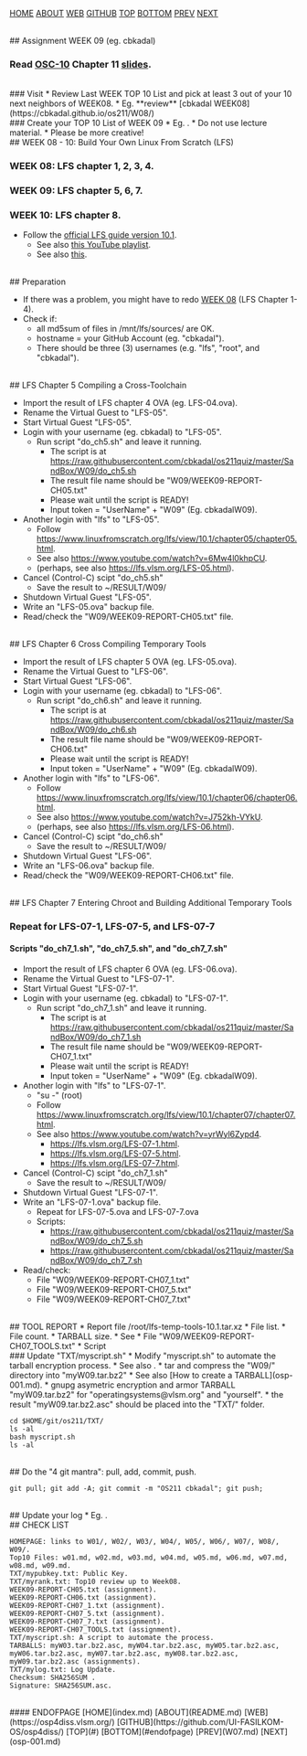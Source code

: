 ---
---

[HOME](index.md)
[ABOUT](README.md)
[WEB](https://osp4diss.vlsm.org/)
[GITHUB](https://github.com/UI-FASILKOM-OS/osp4diss/)
[TOP](#)
[BOTTOM](#endofpage)
[PREV](W07.md)
[NEXT](osp-001.md)

<br>
## Assignment WEEK 09 (eg. cbkadal) 

### Read [OSC-10](https://www.os-book.com/OS10/) Chapter 11 [slides](https://www.os-book.com/OS10/slide-dir/).

<br>
### Visit <https://os.vlsm.org/GitHubPages/>
* Review Last WEEK TOP 10 List and pick at least 3 out of your 10 next neighbors of WEEK08.
* Eg. **review** [cbkadal WEEK08](https://cbkadal.github.io/os211/W08/)

<br>
### Create your TOP 10 List of WEEK 09
* Eg. <https://cbkadal.github.io/os211/W09/>.
* Do not use lecture material.
* Please be more creative!

<br>
## WEEK 08 - 10: Build Your Own Linux From Scratch (LFS)

### WEEK 08: LFS chapter 1, 2, 3, 4.

### WEEK 09: LFS chapter 5, 6, 7.

### WEEK 10: LFS chapter 8.

* Follow the [official LFS guide version 10.1](https://www.linuxfromscratch.org/lfs/view/10.1/).
  * See also [this YouTube playlist](https://www.youtube.com/playlist?list=PLyc5xVO2uDsAlIkKBIGauDQ6LejoQovyL).
  * See also [this](https://lfs.vlsm.org/).

<br>
## Preparation

* If there was a problem, you might have to redo [WEEK 08](W08.md) (LFS Chapter 1-4).
* Check if:
  * all md5sum of files in /mnt/lfs/sources/ are OK.
  * hostname = your GitHub Account (eg. "cbkadal").
  * There should be three (3) usernames (e.g. "lfs", "root", and "cbkadal").

<br>
## LFS Chapter 5 Compiling a Cross-Toolchain

* Import the result of LFS chapter 4 OVA (eg. LFS-04.ova).
* Rename the Virtual Guest to "LFS-05".
* Start Virtual Guest "LFS-05".
* Login with your username (eg. cbkadal) to "LFS-05".
  * Run script "do_ch5.sh" and leave it running.
    * The script is at <https://raw.githubusercontent.com/cbkadal/os211quiz/master/SandBox/W09/do_ch5.sh>
    * The result file name should be "W09/WEEK09-REPORT-CH05.txt"
    * Please wait until the script is READY!
    * Input token = "UserName" + "W09" (Eg. cbkadalW09).
* Another login with "lfs" to "LFS-05".
  * Follow <https://www.linuxfromscratch.org/lfs/view/10.1/chapter05/chapter05.html>.
  * See also <https://www.youtube.com/watch?v=6Mw4l0khpCU>.
  * (perhaps, see also <https://lfs.vlsm.org/LFS-05.html>).
* Cancel (Control-C) scipt "do_ch5.sh"
  * Save the result to ~/RESULT/W09/
* Shutdown Virtual Guest "LFS-05".
* Write an "LFS-05.ova" backup file.
* Read/check the "W09/WEEK09-REPORT-CH05.txt" file.

<br>
## LFS Chapter 6 Cross Compiling Temporary Tools

* Import the result of LFS chapter 5 OVA (eg. LFS-05.ova).
* Rename the Virtual Guest to "LFS-06".
* Start Virtual Guest "LFS-06".
* Login with your username (eg. cbkadal) to "LFS-06".
  * Run script "do_ch6.sh" and leave it running.
    * The script is at <https://raw.githubusercontent.com/cbkadal/os211quiz/master/SandBox/W09/do_ch6.sh>
    * The result file name should be "W09/WEEK09-REPORT-CH06.txt"
    * Please wait until the script is READY!
    * Input token = "UserName" + "W09" (Eg. cbkadalW09).
* Another login with "lfs" to "LFS-06".
  * Follow <https://www.linuxfromscratch.org/lfs/view/10.1/chapter06/chapter06.html>.
  * See also <https://www.youtube.com/watch?v=J752kh-VYkU>.
  * (perhaps, see also <https://lfs.vlsm.org/LFS-06.html>).
* Cancel (Control-C) scipt "do_ch6.sh"
  * Save the result to ~/RESULT/W09/
* Shutdown Virtual Guest "LFS-06".
* Write an "LFS-06.ova" backup file.
* Read/check the "W09/WEEK09-REPORT-CH06.txt" file.

<br>
## LFS Chapter 7 Entering Chroot and Building Additional Temporary Tools

### Repeat for LFS-07-1, LFS-07-5, and LFS-07-7
#### Scripts "do_ch7_1.sh", "do_ch7_5.sh", and "do_ch7_7.sh"

* Import the result of LFS chapter 6 OVA (eg. LFS-06.ova).
* Rename the Virtual Guest to "LFS-07-1".
* Start Virtual Guest "LFS-07-1".
* Login with your username (eg. cbkadal) to "LFS-07-1".
  * Run script "do_ch7_1.sh" and leave it running.
    * The script is at <https://raw.githubusercontent.com/cbkadal/os211quiz/master/SandBox/W09/do_ch7_1.sh>
    * The result file name should be "W09/WEEK09-REPORT-CH07_1.txt"
    * Please wait until the script is READY!
    * Input token = "UserName" + "W09" (Eg. cbkadalW09).
* Another login with "lfs" to "LFS-07-1".
  * "su -" (root)
  * Follow <https://www.linuxfromscratch.org/lfs/view/10.1/chapter07/chapter07.html>.
  * See also <https://www.youtube.com/watch?v=yrWyl6Zypd4>.
    * <https://lfs.vlsm.org/LFS-07-1.html>.
    * <https://lfs.vlsm.org/LFS-07-5.html>.
    * <https://lfs.vlsm.org/LFS-07-7.html>.
* Cancel (Control-C) scipt "do_ch7_1.sh"
  * Save the result to ~/RESULT/W09/
* Shutdown Virtual Guest "LFS-07-1".
* Write an "LFS-07-1.ova" backup file.
  * Repeat for LFS-07-5.ova and LFS-07-7.ova
  * Scripts:
    * <https://raw.githubusercontent.com/cbkadal/os211quiz/master/SandBox/W09/do_ch7_5.sh>
    * <https://raw.githubusercontent.com/cbkadal/os211quiz/master/SandBox/W09/do_ch7_7.sh>
* Read/check:
  * File "W09/WEEK09-REPORT-CH07_1.txt"
  * File "W09/WEEK09-REPORT-CH07_5.txt"
  * File "W09/WEEK09-REPORT-CH07_7.txt"

<br>
## TOOL REPORT
* Report file /root/lfs-temp-tools-10.1.tar.xz
  * File list.
  * File count.
  * TARBALL size.
  * See <https://lfs.vlsm.org/LFS-07-7.html#exit-chroot>
  * File "W09/WEEK09-REPORT-CH07_TOOLS.txt"
  * Script <https://raw.githubusercontent.com/cbkadal/os211quiz/master/SandBox/W09/do_ch7_TOOLS.sh>

<br>
### Update "TXT/myscript.sh"
* Modify "myscript.sh" to automate the tarball encryption process.
* See also <https://cbkadal.github.io/os211/004.html>.
* tar and compress the "W09/" directory into "myW09.tar.bz2"
  * See also [How to create a TARBALL](osp-001.md).
* gnupg asymetric encryption and armor TARBALL "myW09.tar.bz2" for "operatingsystems@vlsm.org" and "yourself".
* the result "myW09.tar.bz2.asc" should be placed into the "TXT/" folder.

```
cd $HOME/git/os211/TXT/
ls -al
bash myscript.sh
ls -al

```



<br>
## Do the "4 git mantra": pull, add, commit, push.

```
git pull; git add -A; git commit -m "OS211 cbkadal"; git push;

```

<br>
## Update your log
* Eg. <https://cbkadal.github.io/os211/TXT/mylog.txt>.

<br>
## CHECK LIST

```
HOMEPAGE: links to W01/, W02/, W03/, W04/, W05/, W06/, W07/, W08/, W09/.
Top10 Files: w01.md, w02.md, w03.md, w04.md, w05.md, w06.md, w07.md, w08.md, w09.md.
TXT/mypubkey.txt: Public Key.
TXT/myrank.txt: Top10 review up to Week08.
WEEK09-REPORT-CH05.txt (assignment).
WEEK09-REPORT-CH06.txt (assignment).
WEEK09-REPORT-CH07_1.txt (assignment).
WEEK09-REPORT-CH07_5.txt (assignment).
WEEK09-REPORT-CH07_7.txt (assignment).
WEEK09-REPORT-CH07_TOOLS.txt (assignment).
TXT/myscript.sh: A script to automate the process.
TARBALLS: myW03.tar.bz2.asc, myW04.tar.bz2.asc, myW05.tar.bz2.asc, 
myW06.tar.bz2.asc, myW07.tar.bz2.asc, myW08.tar.bz2.asc, myW09.tar.bz2.asc (assignments).
TXT/mylog.txt: Log Update.
Checksum: SHA256SUM .
Signature: SHA256SUM.asc.

```

<br>
#### ENDOFPAGE
[HOME](index.md)
[ABOUT](README.md)
[WEB](https://osp4diss.vlsm.org/)
[GITHUB](https://github.com/UI-FASILKOM-OS/osp4diss/)
[TOP](#)
[BOTTOM](#endofpage)
[PREV](W07.md)
[NEXT](osp-001.md)
<br>

